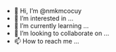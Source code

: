 - 👋 Hi, I’m @nmkmcocuy
- 👀 I’m interested in ...
- 🌱 I’m currently learning ...
- 💞️ I’m looking to collaborate on ...
- 📫 How to reach me ...

<!---
nmkmcocuy/nmkmcocuy is a ✨ special ✨ repository because its `README.md` (this file) appears on your GitHub profile.
You can click the Preview link to take a look at your changes.
--->
